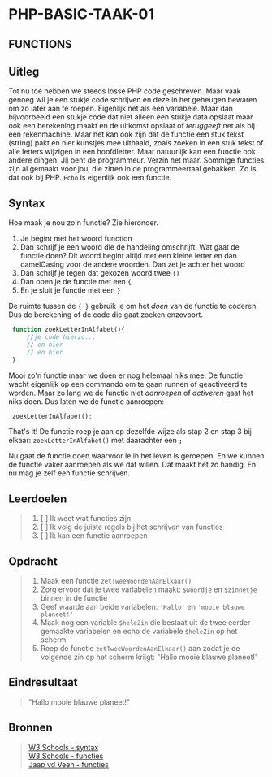 # PHP-BASIC-TAAK-01

## FUNCTIONS

## Uitleg

Tot nu toe hebben we steeds losse PHP code geschreven. Maar vaak genoeg wil je een stukje code schrijven en deze in het geheugen bewaren om zo later aan te roepen. Eigenlijk net als een variabele. Maar dan bijvoorbeeld een stukje code dat niet alleen een stukje data opslaat maar ook een berekening maakt en de uitkomst opslaat of _teruggeeft_ net als bij een rekenmachine. Maar het kan ook zijn dat de functie een stuk tekst (string) pakt en hier kunstjes mee uithaald, zoals zoeken in een stuk tekst of alle letters wijzigen in een hoofdletter. Maar natuurlijk kan een functie ook andere dingen. Jij bent de programmeur. Verzin het maar.
Sommige functies zijn al gemaakt voor jou, die zitten in de programmeertaal gebakken. Zo is dat ook bij PHP. `Echo` is eigenlijk ook een functie.

## Syntax

Hoe maak je nou zo'n functie? Zie hieronder.

1. Je begint met het woord function
2. Dan schrijf je een woord die de handeling omschrijft. Wat gaat de functie doen? Dit woord begint altijd met een kleine letter en dan camelCasing voor de andere woorden. Dan zet je achter het woord
3. Dan schrijf je tegen dat gekozen woord twee `()`
4. Dan open je de functie met een `{`
5. En je sluit je functie met een `}`

De ruimte tussen de `{ }` gebruik je om het _doen_ van de functie te coderen. Dus de berekening of de code die gaat zoeken enzovoort.

```php
 function zoekLetterInAlfabet(){
     //je code hierzo...
     // en hier
     // en hier
 }
```

Mooi zo'n functie maar we doen er nog helemaal niks mee. De functie wacht eigenlijk op een commando om te gaan runnen of geactiveerd te worden. Maar zo lang we de functie niet _aanroepen_ of _activeren_ gaat het niks doen.
Dus laten we de functie aanroepen:

```php
 zoekLetterInAlfabet();
```

That's it! De functie roep je aan op dezelfde wijze als stap 2 en stap 3 bij elkaar: `zoekLetterInAlfabet()` met daarachter een `;`

Nu gaat de functie doen waarvoor ie in het leven is geroepen. En we kunnen de functie vaker aanroepen als we dat willen. Dat maakt het zo handig. En nu mag je zelf een functie schrijven.

## Leerdoelen

> 1.  [ ] Ik weet wat functies zijn
> 2.  [ ] Ik volg de juiste regels bij het schrijven van functies
> 3.  [ ] Ik kan een functie aanroepen

## Opdracht

> 1. Maak een functie `zetTweeWoordenAanElkaar()`
> 2. Zorg ervoor dat je twee variabelen maakt: `$woordje` en `$zinnetje` binnen in de functie
> 3. Geef waarde aan beide variabelen: `'Hallo'` en `'mooie blauwe planeet!'`
> 4. Maak nog een variable `$heleZin` die bestaat uit de twee eerder gemaakte variabelen en echo de variabele `$heleZin` op het scherm.
> 5. Roep de functie `zetTweeWoordenAanElkaar()` aan zodat je de volgende zin op het scherm krijgt: "Hallo mooie blauwe planeet!"

## Eindresultaat

> "Hallo mooie blauwe planeet!"

## Bronnen

> [W3 Schools - syntax](https://www.w3schools.com/PHP/php_syntax.asp)  
> [W3 Schools - functies](https://www.w3schools.com/php/php_functions.asp)  
> [Jaap vd Veen - functies](https://phpbasis.jaapvdveen.nl/basiscursus-php/les-3-inleiding-functies/)

